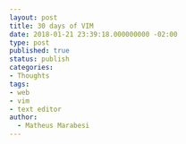 ```yaml
---
layout: post
title: 30 days of VIM
date: 2018-01-21 23:39:18.000000000 -02:00
type: post
published: true
status: publish
categories:
- Thoughts
tags:
- web
- vim
- text editor
author:
  - Matheus Marabesi
---
```


